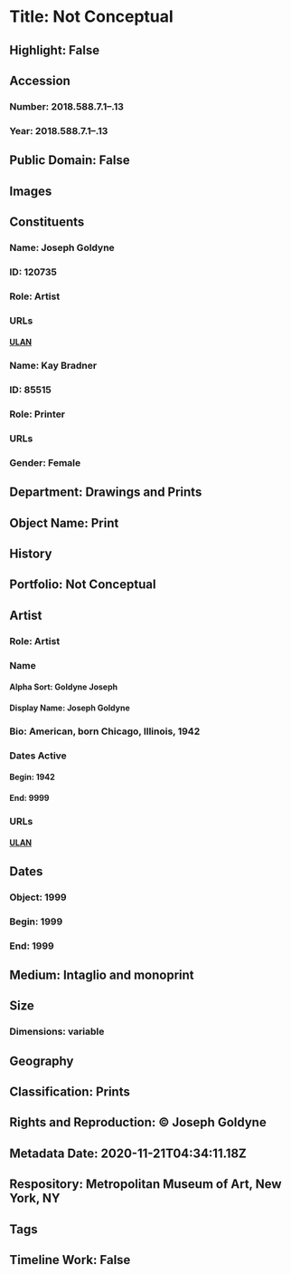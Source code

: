 # Title: Not Conceptual
## Highlight: False
## Accession
### Number: 2018.588.7.1–.13
### Year: 2018.588.7.1–.13
## Public Domain: False
## Images
## Constituents
### Name: Joseph Goldyne
### ID: 120735
### Role: Artist
### URLs
#### [ULAN](http://vocab.getty.edu/page/ulan/500049540)
### Name: Kay Bradner
### ID: 85515
### Role: Printer
### URLs
### Gender: Female
## Department: Drawings and Prints
## Object Name: Print
## History
## Portfolio: Not Conceptual
## Artist
### Role: Artist
### Name
#### Alpha Sort: Goldyne Joseph
#### Display Name: Joseph Goldyne
### Bio: American, born Chicago, Illinois, 1942
### Dates Active
#### Begin: 1942
#### End: 9999
### URLs
#### [ULAN](http://vocab.getty.edu/page/ulan/500049540)
## Dates
### Object: 1999
### Begin: 1999
### End: 1999
## Medium: Intaglio and monoprint
## Size
### Dimensions: variable
## Geography
## Classification: Prints
## Rights and Reproduction: © Joseph Goldyne
## Metadata Date: 2020-11-21T04:34:11.18Z
## Respository: Metropolitan Museum of Art, New York, NY
## Tags
## Timeline Work: False